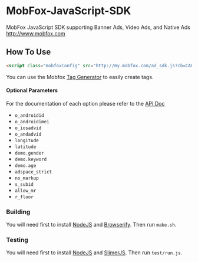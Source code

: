 MobFox-JavaScript-SDK
=====================

MobFox JavaScript SDK supporting Banner Ads, Video Ads, and Native Ads  http://www.mobfox.com


## How To Use

```html
<script class="mobfoxConfig" src="http://my.mobfox.com/ad_sdk.js?cb=CACHEBUSTER&referrer=REFERRER_URL&width=320&height=50&pid=fe96717d9875b9da4339ea5367eff1ec&type=banner&refresh=3000"></script>
```
You can use the Mobfox [Tag Generator]() to easily create tags.

#### Optional Parameters

For the documentation of each option please refer to the [API Doc](http://dev.mobfox.com/index.php?title=Ad_Request_API)

 * ```o_androidid```
 * ```o_androidimei```
 * ```o_iosadvid```
 * ```o_andadvid```
 * ```longitude```
 * ```latitude```
 * ```demo.gender```
 * ```demo.keyword```
 * ```demo.age```
 * ```adspace_strict```
 * ```no_markup```
 * ```s_subid```
 * ```allow_mr```
 * ```r_floor```


### Building

You will need first to install [NodeJS](https://nodejs.org/) and [Browserify](http://browserify.org/). Then run ```make.sh```.

### Testing

You will need first to install [NodeJS](https://nodejs.org/) and [SlimerJS](http://slimerjs.org/). Then run ```test/run.js```.
